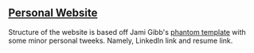 ## [Personal Website](https://georgelin-eng.github.io/)


Structure of the website is based off Jami Gibb's [phantom template](https://github.com/jamigibbs/phantom) with some minor personal tweeks. Namely, LinkedIn link and resume link. 
